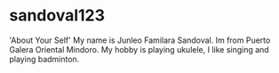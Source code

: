 # sandoval123

'About Your Self'
My name is Junleo Familara Sandoval.
Im from Puerto Galera Oriental Mindoro.
My hobby is playing ukulele,  I like singing and playing badminton.
